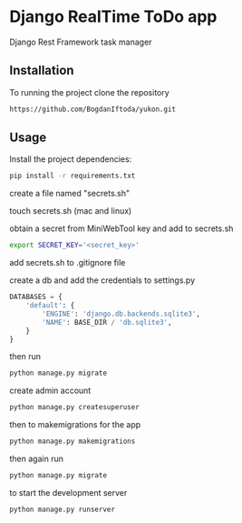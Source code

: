 # Django RealTime ToDo app

Django Rest Framework task manager

## Installation

To running the project clone the repository
```bash
https://github.com/BogdanIftoda/yukon.git
```

## Usage

Install the project dependencies:
```bash
pip install -r requirements.txt
```

create a file named "secrets.sh"

touch secrets.sh (mac and linux)

obtain a secret from MiniWebTool key and add to secrets.sh
```bash
export SECRET_KEY='<secret_key>'
```
add secrets.sh to .gitignore file 

create a db and add the credentials to settings.py

```python
DATABASES = {
    'default': {
        'ENGINE': 'django.db.backends.sqlite3',
        'NAME': BASE_DIR / 'db.sqlite3',
    }
}
```
then run
```bash
python manage.py migrate
```
create admin account
```bash
python manage.py createsuperuser
```
then to makemigrations for the app
```bash
python manage.py makemigrations 
```

then again run
```bash
python manage.py migrate
```
to start the development server
```bash
python manage.py runserver
```